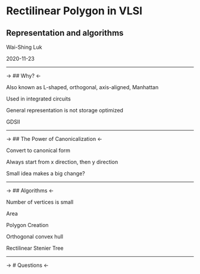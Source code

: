 
# Rectilinear Polygon in VLSI

## Representation and algorithms 

Wai-Shing Luk

2020-11-23

----------------------------------------------------

-> ## Why? <-

Also known as L-shaped, orthogonal, axis-aligned, Manhattan 

Used in integrated circuits

General representation is not storage optimized

GDSII

-----------------------------------------------------

-> ## The Power of Canonicalization <-

Convert to canonical form

Always start from x direction, then y direction

Small idea makes a big change?

----------------------------------------------------

-> ## Algorithms <-

Number of vertices is small

Area

Polygon Creation

Orthogonal convex hull

Rectilinear Stenier Tree

----------------------------------------------------

-> # Questions <-

